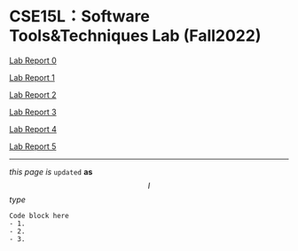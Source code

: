 
# CSE15L：Software Tools&Techniques Lab (Fall2022)

[Lab Report 0](lab-report-1-week-0.md)

[Lab Report 1](lab-report-1-week-1.md)

[Lab Report 2](https://yiyaol.github.io/lab3/w3_lab_report.html)

[Lab Report 3](lab-report-week5.md)

[Lab Report 4](lab-report-week7.md)

[Lab Report 5](https://yiyaol.github.io/MY-list-examples-grader/lab-report-week9.html)

---
$this$ $page$
*is* `updated` **as** $$I$$ _type_

```
Code block here
- 1. 
- 2. 
- 3.
```
